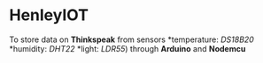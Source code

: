 # HenleyIOT
To store data on **Thinkspeak** from sensors 
  *temperature: *DS18B20* 
  *humidity: *DHT22*
  *light: *LDR55*) 
through **Arduino** and **Nodemcu**
